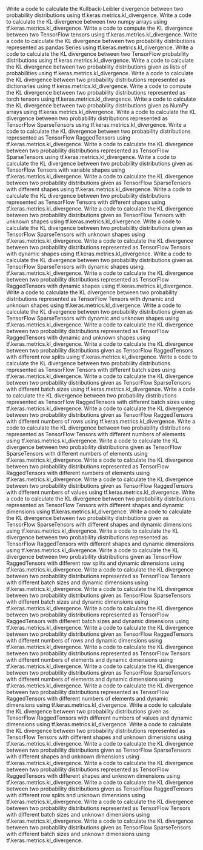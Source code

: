 Write a code to calculate the Kullback-Leibler divergence between two probability distributions using tf.keras.metrics.kl_divergence.
Write a code to calculate the KL divergence between two numpy arrays using tf.keras.metrics.kl_divergence.
Write a code to compute the KL divergence between two TensorFlow tensors using tf.keras.metrics.kl_divergence.
Write a code to calculate the KL divergence between two probability distributions represented as pandas Series using tf.keras.metrics.kl_divergence.
Write a code to calculate the KL divergence between two TensorFlow probability distributions using tf.keras.metrics.kl_divergence.
Write a code to calculate the KL divergence between two probability distributions given as lists of probabilities using tf.keras.metrics.kl_divergence.
Write a code to calculate the KL divergence between two probability distributions represented as dictionaries using tf.keras.metrics.kl_divergence.
Write a code to compute the KL divergence between two probability distributions represented as torch tensors using tf.keras.metrics.kl_divergence.
Write a code to calculate the KL divergence between two probability distributions given as NumPy arrays using tf.keras.metrics.kl_divergence.
Write a code to calculate the KL divergence between two probability distributions represented as TensorFlow SparseTensors using tf.keras.metrics.kl_divergence.
Write a code to calculate the KL divergence between two probability distributions represented as TensorFlow RaggedTensors using tf.keras.metrics.kl_divergence.
Write a code to calculate the KL divergence between two probability distributions represented as TensorFlow SparseTensors using tf.keras.metrics.kl_divergence.
Write a code to calculate the KL divergence between two probability distributions given as TensorFlow Tensors with variable shapes using tf.keras.metrics.kl_divergence.
Write a code to calculate the KL divergence between two probability distributions given as TensorFlow SparseTensors with different shapes using tf.keras.metrics.kl_divergence.
Write a code to calculate the KL divergence between two probability distributions represented as TensorFlow Tensors with different shapes using tf.keras.metrics.kl_divergence.
Write a code to calculate the KL divergence between two probability distributions given as TensorFlow Tensors with unknown shapes using tf.keras.metrics.kl_divergence.
Write a code to calculate the KL divergence between two probability distributions given as TensorFlow SparseTensors with unknown shapes using tf.keras.metrics.kl_divergence.
Write a code to calculate the KL divergence between two probability distributions represented as TensorFlow Tensors with dynamic shapes using tf.keras.metrics.kl_divergence.
Write a code to calculate the KL divergence between two probability distributions given as TensorFlow SparseTensors with dynamic shapes using tf.keras.metrics.kl_divergence.
Write a code to calculate the KL divergence between two probability distributions represented as TensorFlow RaggedTensors with dynamic shapes using tf.keras.metrics.kl_divergence.
Write a code to calculate the KL divergence between two probability distributions represented as TensorFlow Tensors with dynamic and unknown shapes using tf.keras.metrics.kl_divergence.
Write a code to calculate the KL divergence between two probability distributions given as TensorFlow SparseTensors with dynamic and unknown shapes using tf.keras.metrics.kl_divergence.
Write a code to calculate the KL divergence between two probability distributions represented as TensorFlow RaggedTensors with dynamic and unknown shapes using tf.keras.metrics.kl_divergence.
Write a code to calculate the KL divergence between two probability distributions given as TensorFlow RaggedTensors with different row splits using tf.keras.metrics.kl_divergence.
Write a code to calculate the KL divergence between two probability distributions represented as TensorFlow Tensors with different batch sizes using tf.keras.metrics.kl_divergence.
Write a code to calculate the KL divergence between two probability distributions given as TensorFlow SparseTensors with different batch sizes using tf.keras.metrics.kl_divergence.
Write a code to calculate the KL divergence between two probability distributions represented as TensorFlow RaggedTensors with different batch sizes using tf.keras.metrics.kl_divergence.
Write a code to calculate the KL divergence between two probability distributions given as TensorFlow RaggedTensors with different numbers of rows using tf.keras.metrics.kl_divergence.
Write a code to calculate the KL divergence between two probability distributions represented as TensorFlow Tensors with different numbers of elements using tf.keras.metrics.kl_divergence.
Write a code to calculate the KL divergence between two probability distributions given as TensorFlow SparseTensors with different numbers of elements using tf.keras.metrics.kl_divergence.
Write a code to calculate the KL divergence between two probability distributions represented as TensorFlow RaggedTensors with different numbers of elements using tf.keras.metrics.kl_divergence.
Write a code to calculate the KL divergence between two probability distributions given as TensorFlow RaggedTensors with different numbers of values using tf.keras.metrics.kl_divergence.
Write a code to calculate the KL divergence between two probability distributions represented as TensorFlow Tensors with different shapes and dynamic dimensions using tf.keras.metrics.kl_divergence.
Write a code to calculate the KL divergence between two probability distributions given as TensorFlow SparseTensors with different shapes and dynamic dimensions using tf.keras.metrics.kl_divergence.
Write a code to calculate the KL divergence between two probability distributions represented as TensorFlow RaggedTensors with different shapes and dynamic dimensions using tf.keras.metrics.kl_divergence.
Write a code to calculate the KL divergence between two probability distributions given as TensorFlow RaggedTensors with different row splits and dynamic dimensions using tf.keras.metrics.kl_divergence.
Write a code to calculate the KL divergence between two probability distributions represented as TensorFlow Tensors with different batch sizes and dynamic dimensions using tf.keras.metrics.kl_divergence.
Write a code to calculate the KL divergence between two probability distributions given as TensorFlow SparseTensors with different batch sizes and dynamic dimensions using tf.keras.metrics.kl_divergence.
Write a code to calculate the KL divergence between two probability distributions represented as TensorFlow RaggedTensors with different batch sizes and dynamic dimensions using tf.keras.metrics.kl_divergence.
Write a code to calculate the KL divergence between two probability distributions given as TensorFlow RaggedTensors with different numbers of rows and dynamic dimensions using tf.keras.metrics.kl_divergence.
Write a code to calculate the KL divergence between two probability distributions represented as TensorFlow Tensors with different numbers of elements and dynamic dimensions using tf.keras.metrics.kl_divergence.
Write a code to calculate the KL divergence between two probability distributions given as TensorFlow SparseTensors with different numbers of elements and dynamic dimensions using tf.keras.metrics.kl_divergence.
Write a code to calculate the KL divergence between two probability distributions represented as TensorFlow RaggedTensors with different numbers of elements and dynamic dimensions using tf.keras.metrics.kl_divergence.
Write a code to calculate the KL divergence between two probability distributions given as TensorFlow RaggedTensors with different numbers of values and dynamic dimensions using tf.keras.metrics.kl_divergence.
Write a code to calculate the KL divergence between two probability distributions represented as TensorFlow Tensors with different shapes and unknown dimensions using tf.keras.metrics.kl_divergence.
Write a code to calculate the KL divergence between two probability distributions given as TensorFlow SparseTensors with different shapes and unknown dimensions using tf.keras.metrics.kl_divergence.
Write a code to calculate the KL divergence between two probability distributions represented as TensorFlow RaggedTensors with different shapes and unknown dimensions using tf.keras.metrics.kl_divergence.
Write a code to calculate the KL divergence between two probability distributions given as TensorFlow RaggedTensors with different row splits and unknown dimensions using tf.keras.metrics.kl_divergence.
Write a code to calculate the KL divergence between two probability distributions represented as TensorFlow Tensors with different batch sizes and unknown dimensions using tf.keras.metrics.kl_divergence.
Write a code to calculate the KL divergence between two probability distributions given as TensorFlow SparseTensors with different batch sizes and unknown dimensions using tf.keras.metrics.kl_divergence.